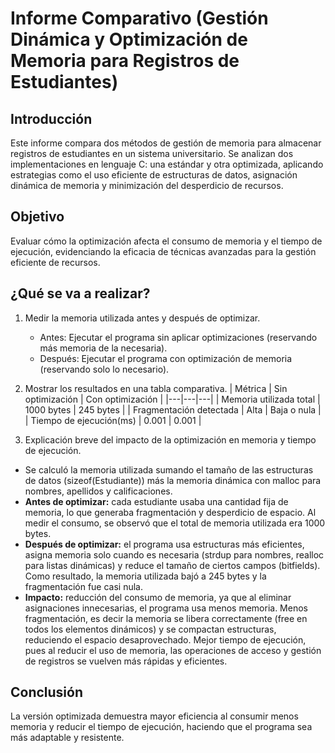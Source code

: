 # Informe Comparativo (Gestión Dinámica y Optimización de Memoria para Registros de Estudiantes)

## Introducción
Este informe compara dos métodos de gestión de memoria para almacenar registros de estudiantes en un sistema universitario. Se analizan dos implementaciones en lenguaje C: una estándar y otra optimizada, aplicando estrategias como el uso eficiente de estructuras de datos, asignación dinámica de memoria y minimización del desperdicio de recursos.

## Objetivo
Evaluar cómo la optimización afecta el consumo de memoria y el tiempo de ejecución, evidenciando la eficacia de técnicas avanzadas para la gestión eficiente de recursos.

## ¿Qué se va a realizar?
1. Medir la memoria utilizada antes y después de optimizar.
   - Antes: Ejecutar el programa sin aplicar optimizaciones (reservando más memoria de la necesaria).
   - Después: Ejecutar el programa con optimización de memoria (reservando solo lo necesario).

2. Mostrar los resultados en una tabla comparativa.
   | Métrica | Sin optimización | Con optimización |
   |---|---|---|
   | Memoria utilizada total | 1000 bytes | 245 bytes |
   | Fragmentación detectada | Alta | Baja o nula |
   | Tiempo de ejecución(ms) | 0.001 | 0.001 |

3.  Explicación breve del impacto de la optimización en memoria y tiempo de ejecución.
   - Se calculó la memoria utilizada sumando el tamaño de las estructuras de datos (sizeof(Estudiante)) más la memoria dinámica con malloc para nombres, apellidos y calificaciones.
   - **Antes de optimizar:** cada estudiante usaba una cantidad fija de memoria, lo que generaba fragmentación y desperdicio de espacio. Al medir el consumo, se observó que el total de memoria utilizada era 1000 bytes.
   - **Después de optimizar:** el programa usa estructuras más eficientes, asigna memoria solo cuando es necesaria (strdup para nombres, realloc para listas dinámicas) y reduce el tamaño de ciertos campos (bitfields). Como resultado, la memoria utilizada bajó a 245 bytes y la fragmentación fue casi nula.
   - **Impacto:** reducción del consumo de memoria, ya que al eliminar asignaciones innecesarias, el programa usa menos memoria. Menos fragmentación, es decir la memoria se libera correctamente (free en todos los elementos dinámicos) y se compactan estructuras, reduciendo el espacio desaprovechado. Mejor tiempo de ejecución, pues al reducir el uso de memoria, las operaciones de acceso y gestión de registros se vuelven más rápidas y eficientes.

## Conclusión
La versión optimizada demuestra mayor eficiencia al consumir menos memoria y reducir el tiempo de ejecución, haciendo que el programa sea más adaptable y resistente.
   
